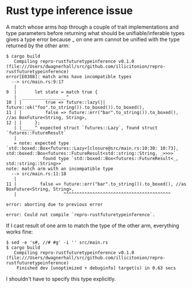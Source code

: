 # Rust type inference issue

A match whose arms hop through a couple of trait implementations and type parameters before returning what should be unifiable/inferable types gives a type error because _ on one arm cannot be unified with the type returned by the other arm:

```
$ cargo build
   Compiling repro-rustfuturetypeinference v0.1.0 (file:///Users/dwagnerhall/src/github.com/illicitonion/repro-rustfuturetypeinference)
error[E0308]: match arms have incompatible types
  --> src/main.rs:9:17
   |
9  |       let state = match true {
   |  _________________^
10 | |         true => future::lazy(|| future::ok("foo".to_string()).to_boxed()).to_boxed(),
11 | |         false => future::err("bar".to_string()).to_boxed(), //as BoxFuture<String, String>,
12 | |     };
   | |_____^ expected struct `futures::Lazy`, found struct `futures::FutureResult`
   |
   = note: expected type `std::boxed::Box<futures::Lazy<[closure@src/main.rs:10:30: 10:73], std::boxed::Box<futures::FutureResult<std::string::String, _>>>>`
              found type `std::boxed::Box<futures::FutureResult<_, std::string::String>>`
note: match arm with an incompatible type
  --> src/main.rs:11:18
   |
11 |         false => future::err("bar".to_string()).to_boxed(), //as BoxFuture<String, String>,
   |                  ^^^^^^^^^^^^^^^^^^^^^^^^^^^^^^^^^^^^^^^^^

error: aborting due to previous error

error: Could not compile `repro-rustfuturetypeinference`.
```

If I cast result of one arm to match the type of the other arm, everything works fine:

```
$ sed -e 's#, //# #g' -i '' src/main.rs
$ cargo build
   Compiling repro-rustfuturetypeinference v0.1.0 (file:///Users/dwagnerhall/src/github.com/illicitonion/repro-rustfuturetypeinference)
    Finished dev [unoptimized + debuginfo] target(s) in 0.63 secs
```

I shouldn't have to specify this type explicitly.
